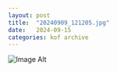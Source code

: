 ```yaml
---
layout:	post
title:	"20240909_121205.jpg"
date:	2024-09-15
categories:	kof archive
---
```


![Image Alt](https://k0f.github.io/assets/20240909_121205.jpg)